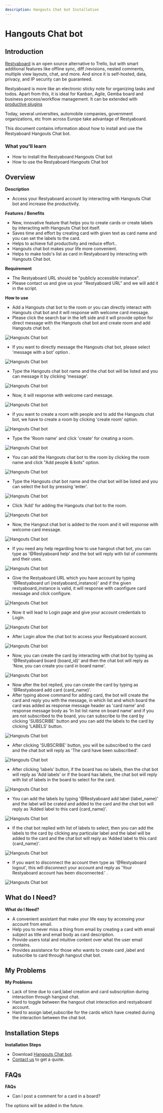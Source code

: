 ```yaml
---
description: Hangouts Chat bot Installation
---
```


# Hangouts Chat bot

## Introduction

[Restyaboard](https://restya.com/board) is an open source alternative to Trello, but with smart additional features like offline sync, diff /revisions, nested comments, multiple view layouts, chat, and more. And since it is self-hosted, data, privacy, and IP security can be guaranteed.

Restyaboard is more like an electronic sticky note for organizing tasks and todos. Apart from this, it is ideal for Kanban, Agile, Gemba board and business process/workflow management. It can be extended with [productive plugins](https://restya.com/board/apps "productive plugins")

Today, several universities, automobile companies, government organizations, etc from across Europe take advantage of Restyaboard.

This document contains information about how to install and use the Restyaboard Hangouts Chat bot.

### What you'll learn

*   How to install the Restyaboard Hangouts Chat bot
*   How to use the Restyaboard Hangouts Chat bot

## Overview

**Description**

* Access your Restyaboard account by interacting with Hangouts Chat bot and increase the productivity.

**Features / Benefits**

* New, innovative feature that helps you to create cards or create labels  by interacting with Hangouts Chat bot itself.
* Saves time and effort by creating card with given text as card name and you can set the labels to the card.
* Helps to achieve full productivity and reduce effort..
* Hangouts chat bot makes your life more convenient.
* Helps to make todo's list as card in Restyaboard by interacting with Hangouts Chat bot.

**Requirement**

* The Restyaboard URL should be "publicly accessible instance".
* Please contact us and give us your "Restyaboard URL" and we will add it in the script.

**How to use**

* Add a Hangouts chat bot to the room or you can directly interact with Hangouts chat bot and it will response with welcome card message.
* Please click the search bar in the left side and it will provide option for direct message with the Hangouts chat bot and create room and add Hangouts chat bot.

![Hangouts Chat bot](hangouts-chat-bot-1.png "Hangouts Chat bot")  

* If you want to directly message the Hangouts chat bot, please select 'message with a bot' option .

![Hangouts Chat bot](hangouts-chat-bot-2.png "Hangouts Chat bot")  

* Type the Hangouts chat bot name and the chat bot will be listed and you can message it by clicking 'message'.

![Hangouts Chat bot](hangouts-chat-bot-3.png "Hangouts Chat bot")  

* Now, it will response with welcome card message.

![Hangouts Chat bot](hangouts-chat-bot-4.png "Hangouts Chat bot")  

* If you want to create a room with people and to add the Hangouts chat bot, we have to create a room by clicking 'create room' option.

![Hangouts Chat bot](hangouts-chat-bot-5.png "Hangouts Chat bot")  

* Type the 'Room name' and click 'create' for creating a room.

![Hangouts Chat bot](hangouts-chat-bot-6.png "Hangouts Chat bot")  

* You can add the Hangouts chat bot to the room by clicking the room name and click "Add people & bots" option.

![Hangouts Chat bot](hangouts-chat-bot-7.png "Hangouts Chat bot")  

* Type the Hangouts chat bot name and the chat bot will be listed and you can select the bot by pressing 'enter'.

![Hangouts Chat bot](hangouts-chat-bot-8.png "Hangouts Chat bot")  

* Click 'Add' for adding the Hangouts chat bot to the room.

![Hangouts Chat bot](hangouts-chat-bot-9.png "Hangouts Chat bot")  

* Now, the Hangout chat bot is added to the room and it will response with welcome card message.

![Hangouts Chat bot](hangouts-chat-bot-10.png "Hangouts Chat bot")

* If you need any help regarding how to use hangout chat bot, you can type as '@Restyaboard help' and the bot will reply with list of comments and their uses.

![Hangouts Chat bot](hangouts-chat-bot-11.png "Hangouts Chat bot")

* Give the Restyaboard URL which you have account by typing '@Restyaboard url {restyaboard_instance}' and if the given restyaboard_instance is valid, it will response with caonfigure card message and click configure.

![Hangouts Chat bot](hangouts-chat-bot-12.png "Hangouts Chat bot")

* Now it will lead to Login page and give your account credentials to Login.

![Hangouts Chat bot](hangouts-chat-bot-13.png "Hangouts Chat bot")

* After Login allow the chat bot to access your Restyaboard account.

![Hangouts Chat bot](hangouts-chat-bot-14.png "Hangouts Chat bot")

* Now, you can create the card by interacting with chat bot by typing as '@Restyaboard board {board_id}' and then the chat bot will reply as 'Now, you can create you card in board name'.

![Hangouts Chat bot](hangouts-chat-bot-15.png "Hangouts Chat bot")

* Now after the bot replied, you can create the card by typing as '@Restyaboard add card {card_name}'.
* After typing above command for adding card, the bot will create the card and reply you with the message, in which list and which board the card was added as response message header as 'card name' and response message body as 'In list list name on board name' and if you are not subscribed to the board, you can subscribe to the card by clicking 'SUBSCRIBE' button and you can add the labels to the card by clicking 'LABELS' button.

![Hangouts Chat bot](hangouts-chat-bot-16.png "Hangouts Chat bot")

* After clicking 'SUBSCRIBE' button, you will be subscribed to the card and the chat bot will reply as 'The card have been subscribed'.

![Hangouts Chat bot](hangouts-chat-bot-17.png "Hangouts Chat bot")

* After clicking 'labels' button, if the board has no labels, then the chat bot will reply as 'Add labels' or if the board has labels, the chat bot will reply with list of labels in the board to select for the card.

![Hangouts Chat bot](hangouts-chat-bot-18.png "Hangouts Chat bot")

* You can add the labels by typing '@Restyaboard add label {label_name}' and the label will be crated and added to the card and the chat bot will reply as 'Added label to this card {card_name}'.

![Hangouts Chat bot](hangouts-chat-bot-19.png "Hangouts Chat bot")

* If the chat bot replied with list of labels to select, then you can add the labels to the card by clicking any particular label and the label will be added to the card and the chat bot will reply as 'Added label to this card {card_name}'.

![Hangouts Chat bot](hangouts-chat-bot-20.png "Hangouts Chat bot")  

* If you want to disconnect the account then type as '@Restyaboard logout', this will disconnect your account and reply as 'Your Restyaboard account has been disconnected.' .

![Hangouts Chat bot](hangouts-chat-bot-21.png "Hangouts Chat bot")  

## What do I Need?

**What do I Need?**
* A convenient assistant that make your life easy by accessing your account from email.
* Help you to never miss a thing from email by creating a card with email subject as title and email body as card description.
* Provide users total and intuitive content over what the user email contains.
* Provides assistance for those who wants to create card ,label and subscribe to card through hangout chat bot.

## My Problems

**My Problems**
* Lack of time due to card,label creation and card subscription during interaction through hangout chat.
* Hard to toggle between the hangout chat interaction and restyaboard account.
* Hard to assign label,subscribe for the cards which have created during the interaction between the chat bot.


## Installation Steps

**Installation Steps**

*   Download [Hangouts Chat bot](https://restya.com/board/apps/r_hangouts_chat_bot).
*   [Contact us](https://restya.com/contact) to get a quote.

## FAQs

**FAQs**

*   Can I post a comment for a card in a board?

The options will be added in the future.